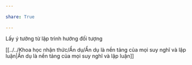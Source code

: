 ---  
share: True  
---  
Lấy ý tưởng từ lập trình hướng đối tượng  
[[../../Khoa học nhận thức/Ẩn dụ/Ẩn dụ là nền tảng của mọi suy nghĩ và lập luận|Ẩn dụ là nền tảng của mọi suy nghĩ và lập luận]]  
